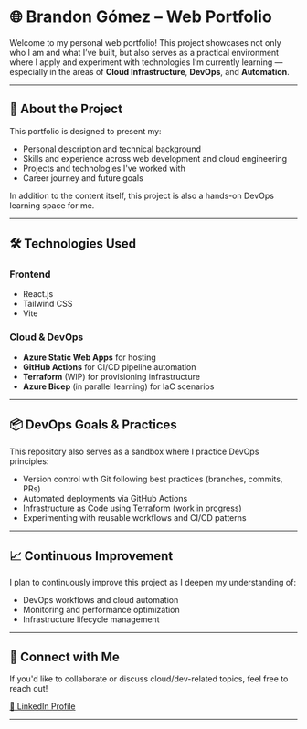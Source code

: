 # 🌐 Brandon Gómez – Web Portfolio

Welcome to my personal web portfolio! This project showcases not only who I am and what I’ve built, but also serves as a practical environment where I apply and experiment with technologies I’m currently learning — especially in the areas of **Cloud Infrastructure**, **DevOps**, and **Automation**.

---

## 🚀 About the Project

This portfolio is designed to present my:

- Personal description and technical background
- Skills and experience across web development and cloud engineering
- Projects and technologies I've worked with
- Career journey and future goals

In addition to the content itself, this project is also a hands-on DevOps learning space for me.

---

## 🛠️ Technologies Used

### Frontend

- React.js
- Tailwind CSS
- Vite

### Cloud & DevOps

- **Azure Static Web Apps** for hosting
- **GitHub Actions** for CI/CD pipeline automation
- **Terraform** (WIP) for provisioning infrastructure
- **Azure Bicep** (in parallel learning) for IaC scenarios

---

## 📦 DevOps Goals & Practices

This repository also serves as a sandbox where I practice DevOps principles:

- Version control with Git following best practices (branches, commits, PRs)
- Automated deployments via GitHub Actions
- Infrastructure as Code using Terraform (work in progress)
- Experimenting with reusable workflows and CI/CD patterns

---

## 📈 Continuous Improvement

I plan to continuously improve this project as I deepen my understanding of:

- DevOps workflows and cloud automation
- Monitoring and performance optimization
- Infrastructure lifecycle management

---

## 🤝 Connect with Me

If you'd like to collaborate or discuss cloud/dev-related topics, feel free to reach out!

[🔗 LinkedIn Profile](https://www.linkedin.com/in/brandon-g%C3%B3mez-064904239/)

---
